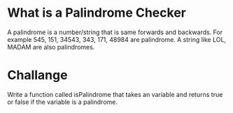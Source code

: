 # What is a Palindrome Checker

A palindrome is a number/string that is same forwards and backwards. For example 545, 151, 34543, 343, 171, 48984 are palindrome. A string like LOL, 
MADAM are also palindromes. 

# Challange

Write a function called isPalindrome that takes an variable and returns true or false if the variable is a palindrome.
